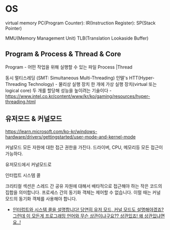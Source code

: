 # OS


virtual memory
PC(Program Counter):
IR(Instruction Register):
SP(Stack Pointer)

MMU(Memory Management Unit)
    TLB(Translation Lookaside Buffer)

## Program & Process & Thread & Core

Program - 어떤 작업을 위해 실행할 수 있는 파일
Process |Thread


동시 멀티스레딩 (SMT: Simultaneous Multi-Threading)
   인텔's HTT(Hyper-Threading Technology)
    - 물리상 실행 장치 한 개에 가상 실행 장치(virtual 또는 logical core) 두 개를 할당해 성능을 높이려는 기술이다
    - https://www.intel.co.kr/content/www/kr/ko/gaming/resources/hyper-threading.html


## 유저모드 & 커널모드

https://learn.microsoft.com/ko-kr/windows-hardware/drivers/gettingstarted/user-mode-and-kernel-mode

커널모드
모든 자원에 대한 접근 권한을 가진다. 드라이버, CPU, 메모리등 모든 접근이 가능하다.

유저모드에서 커널모드로

인터럽트
시스템 콜


크리티컬 섹션은 스레드 간 공유 자원에 대해서 배타적으로 접근해야 하는 작은 코드의 집합을 의미합니다.
 프로세스 간의 동기화 객체는 제어할 수 없습니다. 이럴 때는 커널 모드의 동기화 객체를 사용해야 합니다.



- [인터럽트와 시스템 콜을 설명합니다! 당연히 유저 모드, 커널 모드도 설명해야겠죠? 그런데 이 모든게 프로그래밍 언어와 무슨 상관이냐구요?? 상관있죠! 왜 상관있냐면요..! ](https://www.youtube.com/watch?v=v30ilCpITnY)